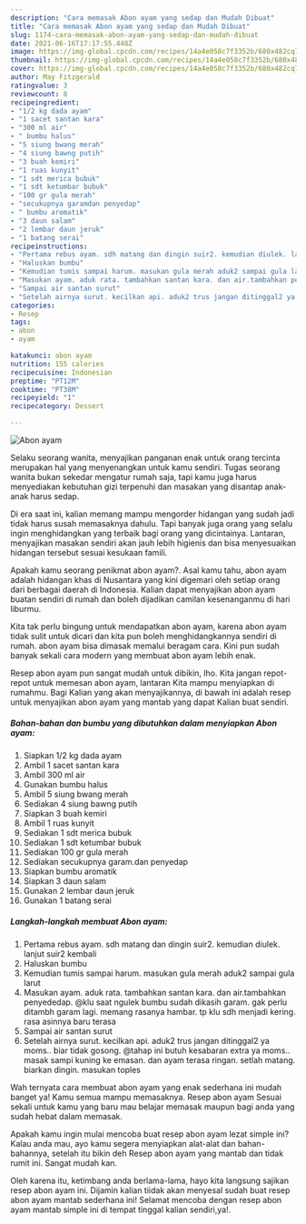 ```yaml
---
description: "Cara memasak Abon ayam yang sedap dan Mudah Dibuat"
title: "Cara memasak Abon ayam yang sedap dan Mudah Dibuat"
slug: 1174-cara-memasak-abon-ayam-yang-sedap-dan-mudah-dibuat
date: 2021-06-16T17:17:55.448Z
image: https://img-global.cpcdn.com/recipes/14a4e058c7f3352b/680x482cq70/abon-ayam-foto-resep-utama.jpg
thumbnail: https://img-global.cpcdn.com/recipes/14a4e058c7f3352b/680x482cq70/abon-ayam-foto-resep-utama.jpg
cover: https://img-global.cpcdn.com/recipes/14a4e058c7f3352b/680x482cq70/abon-ayam-foto-resep-utama.jpg
author: May Fitzgerald
ratingvalue: 3
reviewcount: 8
recipeingredient:
- "1/2 kg dada ayam"
- "1 sacet santan kara"
- "300 ml air"
- " bumbu halus"
- "5 siung bwang merah"
- "4 siung bawng putih"
- "3 buah kemiri"
- "1 ruas kunyit"
- "1 sdt merica bubuk"
- "1 sdt ketumbar bubuk"
- "100 gr gula merah"
- "secukupnya garamdan penyedap"
- " bumbu aromatik"
- "3 daun salam"
- "2 lembar daun jeruk"
- "1 batang serai"
recipeinstructions:
- "Pertama rebus ayam. sdh matang dan dingin suir2. kemudian diulek. lanjut suir2 kembali"
- "Haluskan bumbu"
- "Kemudian tumis sampai harum. masukan gula merah aduk2 sampai gula larut"
- "Masukan ayam. aduk rata. tambahkan santan kara. dan air.tambahkan penyededap. @klu saat ngulek bumbu sudah dikasih garam. gak perlu ditambh garam lagi. memang rasanya hambar. tp klu sdh menjadi kering. rasa asinnya baru terasa"
- "Sampai air santan surut"
- "Setelah airnya surut. kecilkan api. aduk2 trus jangan ditinggal2 ya moms.. biar tidak gosong. @tahap ini butuh kesabaran extra ya moms.. masak sampi kuning ke emasan. dan ayam terasa ringan. setlah matang. biarkan dingin. masukan toples"
categories:
- Resep
tags:
- abon
- ayam

katakunci: abon ayam 
nutrition: 155 calories
recipecuisine: Indonesian
preptime: "PT12M"
cooktime: "PT38M"
recipeyield: "1"
recipecategory: Dessert

---
```



![Abon ayam](https://img-global.cpcdn.com/recipes/14a4e058c7f3352b/680x482cq70/abon-ayam-foto-resep-utama.jpg)

Selaku seorang wanita, menyajikan panganan enak untuk orang tercinta merupakan hal yang menyenangkan untuk kamu sendiri. Tugas seorang  wanita bukan sekedar mengatur rumah saja, tapi kamu juga harus menyediakan kebutuhan gizi terpenuhi dan masakan yang disantap anak-anak harus sedap.

Di era  saat ini, kalian memang mampu mengorder hidangan yang sudah jadi tidak harus susah memasaknya dahulu. Tapi banyak juga orang yang selalu ingin menghidangkan yang terbaik bagi orang yang dicintainya. Lantaran, menyajikan masakan sendiri akan jauh lebih higienis dan bisa menyesuaikan hidangan tersebut sesuai kesukaan famili. 



Apakah kamu seorang penikmat abon ayam?. Asal kamu tahu, abon ayam adalah hidangan khas di Nusantara yang kini digemari oleh setiap orang dari berbagai daerah di Indonesia. Kalian dapat menyajikan abon ayam buatan sendiri di rumah dan boleh dijadikan camilan kesenanganmu di hari liburmu.

Kita tak perlu bingung untuk mendapatkan abon ayam, karena abon ayam tidak sulit untuk dicari dan kita pun boleh menghidangkannya sendiri di rumah. abon ayam bisa dimasak memalui beragam cara. Kini pun sudah banyak sekali cara modern yang membuat abon ayam lebih enak.

Resep abon ayam pun sangat mudah untuk dibikin, lho. Kita jangan repot-repot untuk memesan abon ayam, lantaran Kita mampu menyiapkan di rumahmu. Bagi Kalian yang akan menyajikannya, di bawah ini adalah resep untuk menyajikan abon ayam yang mantab yang dapat Kalian buat sendiri.

<!--inarticleads1-->

##### Bahan-bahan dan bumbu yang dibutuhkan dalam menyiapkan Abon ayam:

1. Siapkan 1/2 kg dada ayam
1. Ambil 1 sacet santan kara
1. Ambil 300 ml air
1. Gunakan  bumbu halus
1. Ambil 5 siung bwang merah
1. Sediakan 4 siung bawng putih
1. Siapkan 3 buah kemiri
1. Ambil 1 ruas kunyit
1. Sediakan 1 sdt merica bubuk
1. Sediakan 1 sdt ketumbar bubuk
1. Sediakan 100 gr gula merah
1. Sediakan secukupnya garam.dan penyedap
1. Siapkan  bumbu aromatik
1. Siapkan 3 daun salam
1. Gunakan 2 lembar daun jeruk
1. Gunakan 1 batang serai




<!--inarticleads2-->

##### Langkah-langkah membuat Abon ayam:

1. Pertama rebus ayam. sdh matang dan dingin suir2. kemudian diulek. lanjut suir2 kembali
1. Haluskan bumbu
1. Kemudian tumis sampai harum. masukan gula merah aduk2 sampai gula larut
1. Masukan ayam. aduk rata. tambahkan santan kara. dan air.tambahkan penyededap. @klu saat ngulek bumbu sudah dikasih garam. gak perlu ditambh garam lagi. memang rasanya hambar. tp klu sdh menjadi kering. rasa asinnya baru terasa
1. Sampai air santan surut
1. Setelah airnya surut. kecilkan api. aduk2 trus jangan ditinggal2 ya moms.. biar tidak gosong. @tahap ini butuh kesabaran extra ya moms.. masak sampi kuning ke emasan. dan ayam terasa ringan. setlah matang. biarkan dingin. masukan toples




Wah ternyata cara membuat abon ayam yang enak sederhana ini mudah banget ya! Kamu semua mampu memasaknya. Resep abon ayam Sesuai sekali untuk kamu yang baru mau belajar memasak maupun bagi anda yang sudah hebat dalam memasak.

Apakah kamu ingin mulai mencoba buat resep abon ayam lezat simple ini? Kalau anda mau, ayo kamu segera menyiapkan alat-alat dan bahan-bahannya, setelah itu bikin deh Resep abon ayam yang mantab dan tidak rumit ini. Sangat mudah kan. 

Oleh karena itu, ketimbang anda berlama-lama, hayo kita langsung sajikan resep abon ayam ini. Dijamin kalian tiidak akan menyesal sudah buat resep abon ayam mantab sederhana ini! Selamat mencoba dengan resep abon ayam mantab simple ini di tempat tinggal kalian sendiri,ya!.

